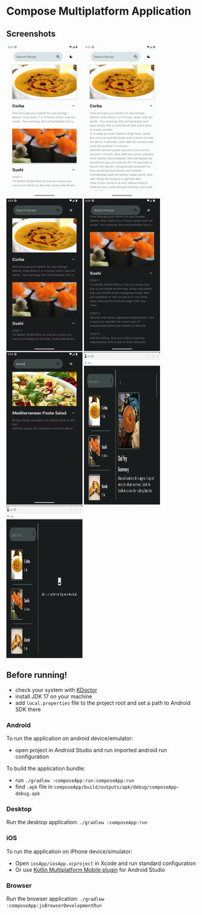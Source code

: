 # Compose Multiplatform Application

## Screenshots
<img src="https://github.com/KhubaibKhan4/Receipe-KMP/blob/master/screenshots/11.png" width="200" height="400" /> <img src="https://github.com/KhubaibKhan4/Receipe-KMP/blob/master/screenshots/22.png" width="200" height="400" /> <img src="https://github.com/KhubaibKhan4/Receipe-KMP/blob/master/screenshots/33.png" width="200" height="400" /> <img src="https://github.com/KhubaibKhan4/Receipe-KMP/blob/master/screenshots/44.png" width="200" height="400" /> <img src="https://github.com/KhubaibKhan4/Receipe-KMP/blob/master/screenshots/55.png" width="200" height="400" /> <img src="https://github.com/KhubaibKhan4/Receipe-KMP/blob/master/screenshots/66.png" width="200" height="400" /> <img src="https://github.com/KhubaibKhan4/Receipe-KMP/blob/master/screenshots/77.png" width="200" height="400" />


## Before running!
 - check your system with [KDoctor](https://github.com/Kotlin/kdoctor)
 - install JDK 17 on your machine
 - add `local.properties` file to the project root and set a path to Android SDK there

### Android
To run the application on android device/emulator:  
 - open project in Android Studio and run imported android run configuration

To build the application bundle:
- run `./gradlew :composeApp:run:composeApp:run`
 - find `.apk` file in `composeApp/build/outputs/apk/debug/composeApp-debug.apk`

### Desktop
Run the desktop application: `./gradlew :composeApp:run`

### iOS
To run the application on iPhone device/simulator:
 - Open `iosApp/iosApp.xcproject` in Xcode and run standard configuration
 - Or use [Kotlin Multiplatform Mobile plugin](https://plugins.jetbrains.com/plugin/14936-kotlin-multiplatform-mobile) for Android Studio

### Browser
Run the browser application: `./gradlew :composeApp:jsBrowserDevelopmentRun`

